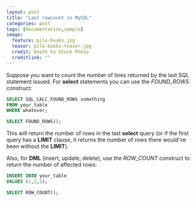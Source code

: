 ```yaml
---
layout: post
title: "Last rowcount in MySQL"
categories: post
tags: [documentation,sample]
image:
  feature: pile-books.jpg
  teaser: pile-books-teaser.jpg
  credit: Death to Stock Photo
  creditlink: ""
---
```

Suppose you want to count the number of lines returned by the last SQL statement issued.
For **select** statements you can use the *FOUND_ROWS* construct:

``` SQL
SELECT SQL_CALC_FOUND_ROWS something
FROM your_table
WHERE whatever;

SELECT FOUND_ROWS();
```

This will return the number of rows in the last **select** query (or if the first query has a **LIMIT** clause, it returns the number of rows there would've been without the **LIMIT**).

Also, for **DML** (insert, update, delete), use the *ROW_COUNT* construct to return the number of affected rows:

``` SQL
INSERT INTO your_table
VALUES (1,2,3);

SELECT ROW_COUNT();
```
